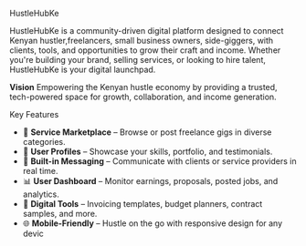 HustleHubKe

HustleHubKe is a community-driven digital platform designed to connect Kenyan hustler,freelancers, small business owners, side-giggers, with clients, tools, and opportunities to grow their craft and income. Whether you're building your brand, selling services, or looking to hire talent, HustleHubKe is your digital launchpad.

**Vision**
Empowering the Kenyan hustle economy by providing a trusted, tech-powered space for growth, collaboration, and income generation.



 Key Features
- 🎯 **Service Marketplace** – Browse or post freelance gigs in diverse categories.
- 👤 **User Profiles** – Showcase your skills, portfolio, and testimonials.
- 💬 **Built-in Messaging** – Communicate with clients or service providers in real time.
- 📊 **User Dashboard** – Monitor earnings, proposals, posted jobs, and analytics.
- 📁 **Digital Tools** – Invoicing templates, budget planners, contract samples, and more.
- 🌐 **Mobile-Friendly** – Hustle on the go with responsive design for any devic
